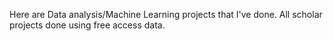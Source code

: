 Here are Data analysis/Machine Learning projects that I've done. All scholar projects done using free access data.
